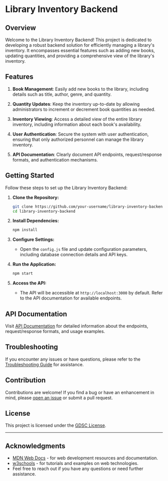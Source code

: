 # Library Inventory Backend

## Overview

Welcome to the Library Inventory Backend! This project is dedicated to developing a robust backend solution for efficiently managing a library's inventory. It encompasses essential features such as adding new books, updating quantities, and providing a comprehensive view of the library's inventory.

## Features

1. **Book Management**: Easily add new books to the library, including details such as title, author, genre, and quantity.

2. **Quantity Updates**: Keep the inventory up-to-date by allowing administrators to increment or decrement book quantities as needed.

3. **Inventory Viewing**: Access a detailed view of the entire library inventory, including information about each book's availability.

4. **User Authentication**: Secure the system with user authentication, ensuring that only authorized personnel can manage the library inventory.

5. **API Documentation**: Clearly document API endpoints, request/response formats, and authentication mechanisms.

## Getting Started

Follow these steps to set up the Library Inventory Backend:

1. **Clone the Repository:**
    ```bash
    git clone https://github.com/your-username/library-inventory-backend.git
    cd library-inventory-backend
    ```

2. **Install Dependencies:**
    ```bash
    npm install
    ```

3. **Configure Settings:**
    - Open the `config.js` file and update configuration parameters, including database connection details and API keys.

4. **Run the Application:**
    ```bash
    npm start
    ```

5. **Access the API:**
    - The API will be accessible at `http://localhost:3000` by default. Refer to the API documentation for available endpoints.

## API Documentation

Visit [API Documentation](docs/api.md) for detailed information about the endpoints, request/response formats, and usage examples.

## Troubleshooting

If you encounter any issues or have questions, please refer to the [Troubleshooting Guide](docs/troubleshooting.md) for assistance.

## Contribution

Contributions are welcome! If you find a bug or have an enhancement in mind, please [open an issue](https://github.com/your-username/library-inventory-backend/issues) or submit a pull request.

## License

This project is licensed under the [GDSC License](LICENSE).

---
## Acknowledgments

- [MDN Web Docs](https://developer.mozilla.org/en-US/) - for web development resources and documentation.
- [w3schools](www.w3schools.com) - for tutorials and examples on web technologies.
- Feel free to reach out if you have any questions or need further assistance.
